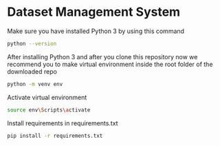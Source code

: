 # Dataset Management System

Make sure you have installed Python 3 by using this command
```bash
python --version
```

After installing Python 3 and after you clone this repository now we recommend you to make virtual environment inside the root folder of the downloaded repo
```bash
python -m venv env
```


Activate virtual environment
```bash
source env\Scripts\activate
```

Install requirements in requirements.txt
```bash
pip install -r requirements.txt
```